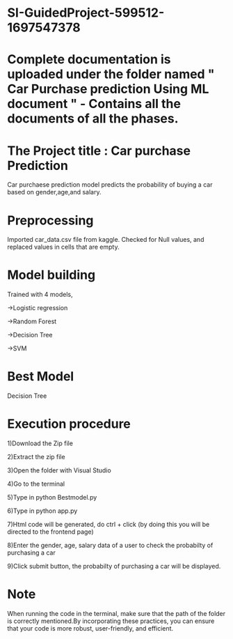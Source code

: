 # SI-GuidedProject-599512-1697547378
# Complete documentation is uploaded under the folder named " Car Purchase prediction Using ML document " - Contains all the documents of all the phases.
# The Project title : Car purchase Prediction

Car purchaese prediction model predicts the probability of buying a car based on gender,age,and salary.

# Preprocessing
Imported car_data.csv file from kaggle.
Checked for  Null values, and replaced values in cells that are empty.

# Model building
Trained with 4 models,

->Logistic regression

->Random Forest

->Decision Tree

->SVM

# Best Model
Decision Tree

# Execution procedure
1)Download the Zip file

2)Extract the zip file

3)Open the folder with Visual Studio

4)Go to the terminal

5)Type in python Bestmodel.py

6)Type in python app.py

7)Html code will be generated, do ctrl + click (by doing this you will be directed to the frontend page)

8)Enter the gender, age, salary data of a user to check the probabilty of purchasing a car

9)Click submit button, the probabilty of purchasing a car will be displayed.

# Note
When running the code in the terminal, make sure that the path of the folder is correctly mentioned.By incorporating these practices, you can ensure that your code is more robust, user-friendly, and efficient.


